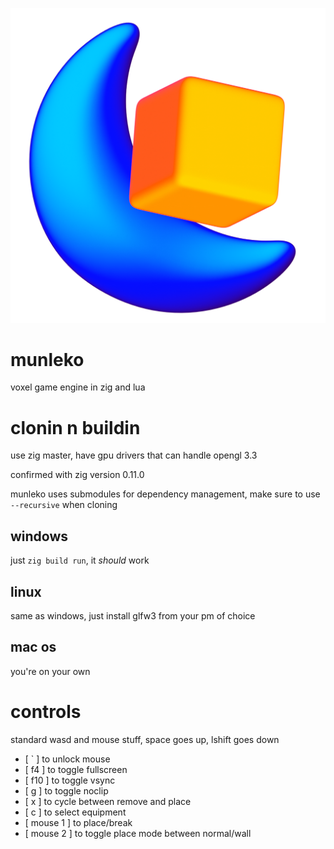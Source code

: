 ![logo](media/logo1024.png)

# munleko

voxel game engine in zig and lua


# clonin n buildin
use zig master, have gpu drivers that can handle opengl 3.3

confirmed with zig version 0.11.0

munleko uses submodules for dependency management, make sure to use `--recursive` when cloning


## windows
just `zig build run`, it *should* work

## linux
same as windows, just install glfw3 from your pm of choice

## mac os
you're on your own

# controls
standard wasd and mouse stuff, space goes up, lshift goes down
- \[ ` \] to unlock mouse
- \[ f4 \] to toggle fullscreen
- \[ f10 \] to toggle vsync
- \[ g \] to toggle noclip
- \[ x \] to cycle between remove and place
- \[ c \] to select equipment
- \[ mouse 1 \] to place/break
- \[ mouse 2 \] to toggle place mode between normal/wall